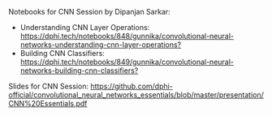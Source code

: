 <p>Notebooks for CNN Session by Dipanjan Sarkar:&nbsp;</p>

<ul>
	<li>Understanding CNN Layer Operations: <a href="https://dphi.tech/notebooks/848/gunnika/convolutional-neural-networks-understanding-cnn-layer-operations?" target="_blank">https://dphi.tech/notebooks/848/gunnika/convolutional-neural-networks-understanding-cnn-layer-operations?</a></li>
	<li>Building CNN Classifiers: <a href="https://dphi.tech/notebooks/849/gunnika/convolutional-neural-networks-building-cnn-classifiers?" target="_blank">https://dphi.tech/notebooks/849/gunnika/convolutional-neural-networks-building-cnn-classifiers?</a></li>
</ul>

<p>Slides for CNN Session:&nbsp;<a href="https://github.com/dphi-official/convolutional_neural_networks_essentials/blob/master/presentation/CNN%20Essentials.pdf" target="_blank">https://github.com/dphi-official/convolutional_neural_networks_essentials/blob/master/presentation/CNN%20Essentials.pdf</a></p>